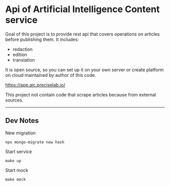 # Api of Artificial Intelligence Content service

Goal of this project is to provide rest api that covers operations
on articles before publishing them. It includes:

- redaction
- edition
- translation

It is open source, so you can set up it on your own server or create platform on cloud maintained by author of this
code.

https://app.aic.preciselab.io/

This project not contain code that scrape articles because from external sources.

---

## Dev Notes

New migration

```
npx mongo-migrate new hash
```

Start service

```
make up
```

Start mock

```
make mock
```
